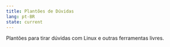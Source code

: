 ```yaml
---
title: Plantões de Dúvidas
lang: pt-BR
state: current
---
```


Plantões para tirar dúvidas com Linux e outras ferramentas livres.
